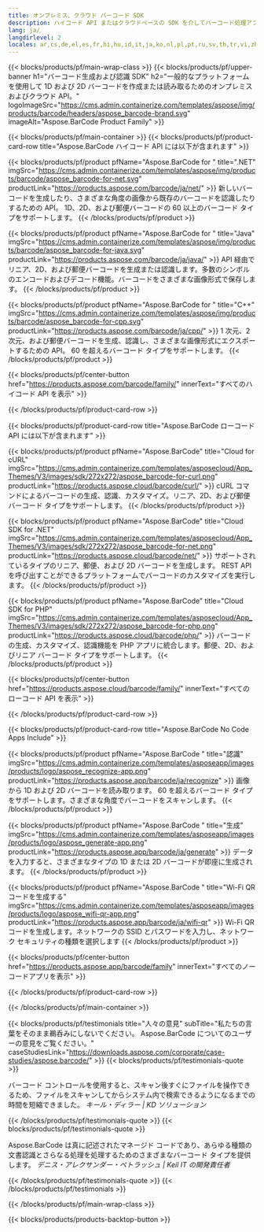 ```yaml
---
title: オンプレミス、クラウド バーコード SDK
description: ハイコード API またはクラウドベースの SDK を介してバーコード処理アプリケーションを構築します。バーコードの生成または認識にはクロスプラットフォーム アプリを使用します。
lang: ja/
langdirlevel: 2
locales: ar,cs,de,el,es,fr,hi,hu,id,it,ja,ko,nl,pl,pt,ru,sv,th,tr,vi,zh,zh-hant
---
```


{{< blocks/products/pf/main-wrap-class >}}
{{< blocks/products/pf/upper-banner h1="バーコード生成および認識 SDK" h2="一般的なプラットフォームを使用して 1D および 2D バーコードを作成または読み取るためのオンプレミスおよびクラウド API。" logoImageSrc="https://cms.admin.containerize.com/templates/aspose/img/products/barcode/headers/aspose_barcode-brand.svg" imageAlt="Aspose.BarCode Product Family" >}}

{{< blocks/products/pf/main-container >}}
{{< blocks/products/pf/product-card-row title="Aspose.BarCode ハイコード API には以下が含まれます" >}}

{{< blocks/products/pf/product pfName="Aspose.BarCode for " title=".NET" imgSrc="https://cms.admin.containerize.com/templates/aspose/img/products/barcode/aspose_barcode-for-net.svg" productLink="https://products.aspose.com/barcode/ja/net/" >}}
新しいバーコードを生成したり、さまざまな角度の画像から既存のバーコードを認識したりするための API。 1D、2D、および郵便バーコードの 60 以上のバーコード タイプをサポートします。
{{< /blocks/products/pf/product >}}

{{< blocks/products/pf/product pfName="Aspose.BarCode for " title="Java" imgSrc="https://cms.admin.containerize.com/templates/aspose/img/products/barcode/aspose_barcode-for-java.svg" productLink="https://products.aspose.com/barcode/ja/java/" >}}
API 経由でリニア、2D、および郵便バーコードを生成または認識します。多数のシンボルのエンコードおよびデコード機能。バーコードをさまざまな画像形式で保存します。
{{< /blocks/products/pf/product >}}

{{< blocks/products/pf/product pfName="Aspose.BarCode for " title="C++" imgSrc="https://cms.admin.containerize.com/templates/aspose/img/products/barcode/aspose_barcode-for-cpp.svg" productLink="https://products.aspose.com/barcode/ja/cpp/" >}}
1 次元、2 次元、および郵便バーコードを生成、認識し、さまざまな画像形式にエクスポートするための API。 60 を超えるバーコード タイプをサポートします。
{{< /blocks/products/pf/product >}}

{{< blocks/products/pf/center-button href="https://products.aspose.com/barcode/family/" innerText="すべてのハイコード API を表示" >}}

{{< /blocks/products/pf/product-card-row >}}

{{< blocks/products/pf/product-card-row title="Aspose.BarCode ローコード API には以下が含まれます" >}}

{{< blocks/products/pf/product pfName="Aspose.BarCode" title="Cloud for cURL" imgSrc="https://cms.admin.containerize.com/templates/asposecloud/App_Themes/V3/images/sdk/272x272/aspose_barcode-for-curl.png" productLink="https://products.aspose.cloud/barcode/curl/" >}}
cURL コマンドによるバーコードの生成、認識、カスタマイズ。リニア、2D、および郵便バーコード タイプをサポートします。
{{< /blocks/products/pf/product >}}

{{< blocks/products/pf/product pfName="Aspose.BarCode" title="Cloud SDK for .NET" imgSrc="https://cms.admin.containerize.com/templates/asposecloud/App_Themes/V3/images/sdk/272x272/aspose_barcode-for-net.png" productLink="https://products.aspose.cloud/barcode/net/" >}}
サポートされているタイプのリニア、郵便、および 2D バーコードを生成します。 REST API を呼び出すことができるプラットフォームでバーコードのカスタマイズを実行します。
{{< /blocks/products/pf/product >}}

{{< blocks/products/pf/product pfName="Aspose.BarCode" title="Cloud SDK for PHP" imgSrc="https://cms.admin.containerize.com/templates/asposecloud/App_Themes/V3/images/sdk/272x272/aspose_barcode-for-php.png" productLink="https://products.aspose.cloud/barcode/php/" >}}
バーコードの生成、カスタマイズ、認識機能を PHP アプリに統合します。郵便、2D、およびリニア バーコード タイプをサポートします。
{{< /blocks/products/pf/product >}}

{{< blocks/products/pf/center-button href="https://products.aspose.cloud/barcode/family/" innerText="すべてのローコード API を表示" >}}

{{< /blocks/products/pf/product-card-row >}}

{{< blocks/products/pf/product-card-row title="Aspose.BarCode No Code Apps Include" >}}

{{< blocks/products/pf/product pfName="Aspose.BarCode " title="認識" imgSrc="https://cms.admin.containerize.com/templates/asposeapp/images/products/logo/aspose_recognize-app.png" productLink="https://products.aspose.app/barcode/ja/recognize" >}}
画像から 1D および 2D バーコードを読み取ります。 60 を超えるバーコード タイプをサポートします。さまざまな角度でバーコードをスキャンします。
{{< /blocks/products/pf/product >}}

{{< blocks/products/pf/product pfName="Aspose.BarCode " title="生成" imgSrc="https://cms.admin.containerize.com/templates/asposeapp/images/products/logo/aspose_generate-app.png" productLink="https://products.aspose.app/barcode/ja/generate" >}}
データを入力すると、さまざまなタイプの 1D または 2D バーコードが即座に生成されます。
{{< /blocks/products/pf/product >}}

{{< blocks/products/pf/product pfName="Aspose.BarCode " title="Wi-Fi QRコードを生成する" imgSrc="https://cms.admin.containerize.com/templates/asposeapp/images/products/logo/aspose_wifi-qr-app.png" productLink="https://products.aspose.app/barcode/ja/wifi-qr" >}}
Wi-Fi QR コードを生成します。ネットワークの SSID とパスワードを入力し、ネットワーク セキュリティの種類を選択します
{{< /blocks/products/pf/product >}}

{{< blocks/products/pf/center-button href="https://products.aspose.app/barcode/family" innerText="すべてのノーコードアプリを表示" >}}

{{< /blocks/products/pf/product-card-row >}}

{{< /blocks/products/pf/main-container >}}

<!--peoplesSayingSection-->
{{< blocks/products/pf/testimonials title="人々の意見" subTitle="私たちの言葉をそのまま鵜呑みにしないでください。 Aspose.BarCode についてのユーザーの意見をご覧ください。" caseStudiesLink="https://downloads.aspose.com/corporate/case-studies/aspose.barcode/" >}}
{{< blocks/products/pf/testimonials-quote >}}
<p class="first">
 バーコード コントロールを使用すると、スキャン後すぐにファイルを操作できるため、ファイルをスキャンしてからシステム内で検索できるようになるまでの時間を短縮できました。 <em>キール・ディラー | KD ソリューション</em>
</p>
{{< /blocks/products/pf/testimonials-quote >}}
{{< blocks/products/pf/testimonials-quote >}}
<p class="second">
 Aspose.BarCode は真に記述されたマネージド コードであり、あらゆる種類の文書認識とさらなる処理を処理するためのさまざまなバーコード タイプを提供します。 <em>デニス・アレクサンダー・ペトラッシュ | Keil IT の開発責任者</em>
</p>
{{< /blocks/products/pf/testimonials-quote >}}
{{< /blocks/products/pf/testimonials >}}
<!--peoplesSayingSection End-->

{{< /blocks/products/pf/main-wrap-class >}}

{{< blocks/products/products-backtop-button >}}